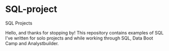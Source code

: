 # SQL-project
SQL Projects

Hello, and thanks for stopping by! This repository contains examples of SQL I've written for solo projects and while working through SQL, Data Boot Camp and Analystbuilder.
